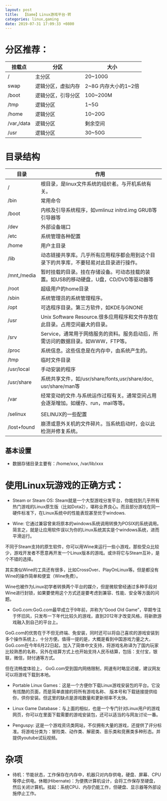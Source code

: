 ```yaml
---
layout: post
title:  【Game】Linux游戏平台-转
categories: linux,gaming
date: 2019-07-31 17:09:33 +0800
---
```


# 分区推荐：

| 挂载点     | 分区               | 大小                 |
| ---------- | ------------------ | -------------------- |
| /          | 主分区             | 20~100G              |
| swap       | 逻辑分区，虚拟内存 | 2~8G 内存大小的1~2倍 |
| /boot      | 逻辑分区，引导分区 | 100~200M             |
| /tmp       | 逻辑分区           | 1~5G                 |
| /home      | 逻辑分区           | 10~20G               |
| /var,/data | 逻辑分区           | 剩余空间             |
| /usr       | 逻辑分区           | 30~50G               |

# 目录结构

| 目录        | 作用                                                         |
| ----------- | ------------------------------------------------------------ |
| /           | 根目录，是linux文件系统的组织者。与开机系统有关。            |
| /bin        | 常用命令                                                     |
| /boot       | 内核及引导系统程序，如vmlinuz initrd.img GRUB等引导器等      |
| /dev        | 外部设备端口                                                 |
| /etc        | 系统管理各种配置                                             |
| /home       | 用户主目录                                                   |
| /lib        | 动态链接共享库。几乎所有应用程序都会用到这个目录下的共享库，不要轻易对此目录进行操作。 |
| /mnt,/media | 暂时挂载的目录。挂在存储设备。可动态挂载的装置。如USB的移动硬盘，U盘，CD/DVD等驱动器等 |
| /root       | 超级用户的home目录                                           |
| /sbin       | 系统管理员的系统管理程序。                                   |
| /opt        | 可选程序目录。第三方软件，如KDE与GNONE                       |
| /usr        | Unix Software Resource.很多应用程序和文件存放在此目录。占用空间最大的目录。 |
| /srv        | Service，通常用于网络服务的资料。服务启动后，所需访问的数据目录。如WWW，FTP等。 |
| /proc       | 系统信息。这些信息是在内存中，由系统产生的。                 |
| /tmp        | 临时文件目录                                                 |
| /usr/local  | 手动安装的程序                                               |
| /usr/share  | 系统共享文件，如/usr/share/fonts,usr/share/doc, usr/share/man等 |
| /var        | 经常变动的文件.与系统运作过程有关。通常空间占用会逐渐增加。如缓存、run，mail等等。 |
|             |                                                              |
| /selinux    | SELINUX的一些配置                                            |
| /lost+found | 崩溃或意外关机的文件碎片。当系统启动时，会以此检测并修复系统。 |

## 基本设置

* 数据存储目录主要有：/home/xxx, /var/lib/xxx




# 使用Linux玩游戏的正确方式：
- Steam or Steam OS: Steam就是一个大型游戏分发平台，你能找到几乎所有热门游戏的Linux原生版（比如Dota2），堪称业界良心。而且部分游戏在同一硬件标准下，在Linux系统中的性能表现甚至优于windows.

- Wine: 它通过兼容曾来将原本的windows系统调用转换为POSIX的系统调用。简言之，就是让应用软件误以为你的Linux系统其实是个windows系统，进而平滑运行。　　

不同于Steam支持的原生软件，你可以用Wine来运行一些小游戏，那些受众比较少，游戏开发者不愿意再开发一个Linux版本的游戏。或许将它与Steam互补，是个不错的选择。

其实类似Wine的工具还有很多，比如CrossOver、PlayOnLinux等。但是都没有Wine的操作简单和便宜（Wine免费）。

Wine也被作为Linux初学者转换两个平台的媒介，但是微软曾经通过多种手段对Wine进行封锁，如果要使用这个方式还是要考虑到兼容、性能、安全等方面的问题。

- GoG.com:GoG.com最早成立于9年前，并称为“Good Old Game”，早期专注于怀旧风，只发布一下年代比较久的游戏，直到2012年才改变风格，将新款游戏融入到自己的平台上。

GoG.com的优势在于不但无终端、免安装，同时还可以将自己喜欢的游戏安装到多个操作系统上，十分方便。值得一提的是，大概是看到中国游戏力量之大，GoG.com在今年6月22日起，加入了简体中文支持，将游戏名称译为了国内玩家比较熟悉的名称，另外在结算方式上也开始支持人民币结算，包括：支付宝，银联，微信，财付通等方式。

但在流畅度体验上， GoG.com受到国内网络限制，网速有时略显迟缓，建议网友可以将游戏下载到本地。

- Portable Linux Games：这是一个方便你下载Linux游戏安装包的平台。它没有炫酷的页面，而是简单直接的将所有游戏名称、 版本号和下载链接提供给你，供你安装。但这里的缺点是游戏数量和更新频率不太快。

- Linux Game Database：与上面的相似，也是一个专门针对Linux用户的游戏网页，你可以在里面下载需要的游戏安装包，还可以适当的与网友讨论一番。

- Penguspy: 这是一个游戏资讯类网站，不仅拥有大量的游戏，还提供了评分标准。将游戏分类为：冒险类、动作类、解密类、音乐类和竞赛类多种形态。并提供youtube试玩视频。


# 杂项
* 待机：节能状态，工作保存在内存中，机器只对内存供电，硬盘、屏幕、CPU等停止供电。休眠(Hibernate)：为便携计算机设计，会将工作保存至硬盘，然后关闭计算机。挂起：系统CPU、内存仍能工作，但硬盘、显示器等外部设施停止工作。